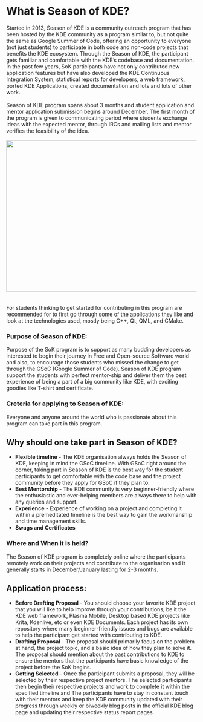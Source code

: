 # What is Season of KDE?

Started in 2013, Season of KDE is a community outreach program that has been hosted by the KDE community as a program similar to, but not quite the same as Google Summer of Code, offering an opportunity to everyone 
(not just students) to participate in both code and non-code projects that benefits the KDE ecosystem.
Through the Season of KDE, the participant gets familiar and comfortable with the KDE’s codebase and documentation.
In the past few years, SoK participants have not only contributed new application features but have also developed the KDE Continuous Integration System, statistical reports for 
developers, a web framework, ported KDE Applications, created documentation and lots and lots of other work.
<br>
<br>
Season of KDE program spans about 3 months and student application and mentor application submission begins around December. The first month of the program is given to communicating period where students exchange ideas with the expected mentor, through IRCs and mailing lists and mentor verifies the feasibility of the idea.
<br>
<br>
<img src="https://i.imgur.com/sDQiAkf.png" align="middle"  style="width:1000px; 
            height:400px; 
            display: block;" />
<br>
<br>
For students thinking to get started for contributing in this program are recommended for to first go through some of the applications they like and look at the technologies used, mostly being C++, Qt, QML, and CMake.

### Purpose of Season of KDE:

Purpose of the SoK program is to support as many budding developers as interested to begin their journey in Free and Open-source Software world and also, to encourage those students who missed the change to get through the GSoC (Google Summer of Code). Season of KDE program support the students with perfect mentor-ship and deliver them the best experience of being a part of a big community like KDE, with exciting goodies like T-shirt and certificate.
<br>

### Creteria for applying to Season of KDE:

Everyone and anyone around the world who is passionate about this program can take part in this program.

## Why should one take part in Season of KDE?

- <strong>Flexible timeline</strong> - The KDE organisation always holds the Season of KDE, keeping in mind the GSoC timeline. With GSoC right around the corner, taking part in Season of KDE is the best way for the student participants to get comfortable with the code base and the project community before they apply for GSoC if they plan to.
- <strong>Best Mentorship</strong> - The KDE community is very beginner-friendly where the enthusiastic and ever-helping members are always there to help with any queries and support. 
- <strong>Experience</strong> - Experience of working on a project and completing it within a premeditated timeline is the best way to gain the workmanship and time management skills.
- <strong>Swags and Certificates</strong>

### Where and When it is held?

The Season of KDE program is completely online where the participants remotely work on their projects and contribute to the organisation and it generally starts in December/January lasting for 2-3 months.


## Application process:

- <strong>Before Drafting Proposal</strong> - You should choose your favorite KDE project that you will like to help improve through your contributions, be it the KDE web framework, Plasma Mobile, Desktop based KDE projects like Krita, Kdenlive, etc or even KDE Documents. Each project has its own repository where many beginner-friendly issues and bugs are available to help the participant get started with contributing to KDE.
- <strong>Drafting Proposal</strong> - The proposal should primarily focus on the problem at hand, the project topic, and a basic idea of how they plan to solve it. The proposal should mention about the past contributions to KDE to ensure the mentors that the participants have basic knowledge of the project before the SoK begins.
- <strong>Getting Selected</strong> - Once the participant submits a proposal, they will be selected by their respective project mentors. The selected participants then begin their respective projects and work to complete it within the specified timeline and The participants have to stay in constant touch with their mentors and keep the KDE community updated with their progress through weekly or biweekly blog posts in the official KDE blog page and updating their respective status report pages.
